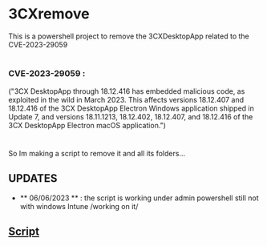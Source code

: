 # 3CXremove
This is a powershell project to remove the 3CXDesktopApp related to the CVE-2023-29059
#
### CVE-2023-29059 :
("3CX DesktopApp through 18.12.416 has embedded malicious code, as exploited in the wild in March 2023. This affects versions 18.12.407 and 18.12.416 of the 3CX DesktopApp Electron Windows application shipped in Update 7, and versions 18.11.1213, 18.12.402, 18.12.407, and 18.12.416 of the 3CX DesktopApp Electron macOS application.")
#
So Im making a script to remove it and all its folders...

## UPDATES

* ** 06/06/2023 ** : the script is working under admin powershell still not with windows Intune /working on it/

## [Script](Uninstall&RemoveFiles3cx)

